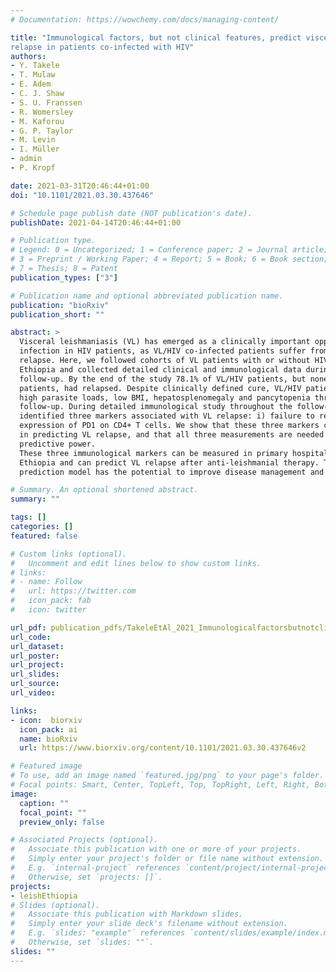 ```yaml
---
# Documentation: https://wowchemy.com/docs/managing-content/

title: "Immunological factors, but not clinical features, predict visceral leishmaniasis
relapse in patients co-infected with HIV"
authors:
- Y. Takele
- T. Mulaw
- E. Adem
- C. J. Shaw
- S. U. Franssen
- R. Womersley
- M. Kaforou
- G. P. Taylor
- M. Levin
- I. Müller
- admin
- P. Kropf

date: 2021-03-31T20:46:44+01:00
doi: "10.1101/2021.03.30.437646"

# Schedule page publish date (NOT publication's date).
publishDate: 2021-04-14T20:46:44+01:00

# Publication type.
# Legend: 0 = Uncategorized; 1 = Conference paper; 2 = Journal article;
# 3 = Preprint / Working Paper; 4 = Report; 5 = Book; 6 = Book section;
# 7 = Thesis; 8 = Patent
publication_types: ["3"]

# Publication name and optional abbreviated publication name.
publication: "bioRxiv"
publication_short: ""

abstract: >
  Visceral leishmaniasis (VL) has emerged as a clinically important opportunistic
  infection in HIV patients, as VL/HIV co-infected patients suffer from frequent VL
  relapse. Here, we followed cohorts of VL patients with or without HIV co-infections in
  Ethiopia and collected detailed clinical and immunological data during 12 months of
  follow-up. By the end of the study 78.1% of VL/HIV patients, but none of the VL only
  patients, had relapsed. Despite clinically defined cure, VL/HIV patients maintained
  high parasite loads, low BMI, hepatosplenomegaly and pancytopenia throughout
  follow-up. During detailed immunological study throughout the follow-up period, we
  identified three markers associated with VL relapse: i) failure to restore antigenspecific production of IFNγ, ii) persistently low CD4+ T cell counts, and iii) high
  expression of PD1 on CD4+ T cells. We show that these three markers combine well
  in predicting VL relapse, and that all three measurements are needed for optimal
  predictive power.
  These three immunological markers can be measured in primary hospital settings in
  Ethiopia and can predict VL relapse after anti-leishmanial therapy. The use of our
  prediction model has the potential to improve disease management and patient care. 

# Summary. An optional shortened abstract.
summary: ""

tags: []
categories: []
featured: false

# Custom links (optional).
#   Uncomment and edit lines below to show custom links.
# links:
# - name: Follow
#   url: https://twitter.com
#   icon_pack: fab
#   icon: twitter

url_pdf: publication_pdfs/TakeleEtAl_2021_Immunologicalfactorsbutnotclinicalfeaturespredictvisceralleishmaniasisrelapseinpatientsco-infectedwithHIV_bioRxiv.pdf
url_code:
url_dataset:
url_poster:
url_project:
url_slides:
url_source:
url_video:

links:
- icon:  biorxiv
  icon_pack: ai
  name: bioRxiv
  url: https://www.biorxiv.org/content/10.1101/2021.03.30.437646v2

# Featured image
# To use, add an image named `featured.jpg/png` to your page's folder. 
# Focal points: Smart, Center, TopLeft, Top, TopRight, Left, Right, BottomLeft, Bottom, BottomRight.
image:
  caption: ""
  focal_point: ""
  preview_only: false

# Associated Projects (optional).
#   Associate this publication with one or more of your projects.
#   Simply enter your project's folder or file name without extension.
#   E.g. `internal-project` references `content/project/internal-project/index.md`.
#   Otherwise, set `projects: []`.
projects: 
- leishEthiopia
# Slides (optional).
#   Associate this publication with Markdown slides.
#   Simply enter your slide deck's filename without extension.
#   E.g. `slides: "example"` references `content/slides/example/index.md`.
#   Otherwise, set `slides: ""`.
slides: ""
---
```


